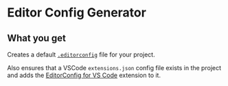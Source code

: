# Editor Config Generator

## What you get

Creates a default [`.editorconfig`](https://editorconfig.org/) file for your project.

Also ensures that a VSCode `extensions.json` config file exists in the project and adds
the [EditorConfig for VS Code](https://marketplace.visualstudio.com/items?itemName=EditorConfig.EditorConfig)
extension to it.
